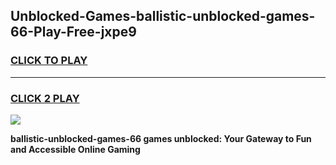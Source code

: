 
## Unblocked-Games-ballistic-unblocked-games-66-Play-Free-jxpe9
<h3>
<a href="https://premium76.site?title=ballistic-unblocked-games-66&ref=21A">CLICK TO PLAY</a></h3>
<hr>

<h3>
<a href="https://premium76.site?title=ballistic-unblocked-games-66&ref=21A">CLICK 2 PLAY</a>
  
</h3>

<a href="https://premium76.site?title=ballistic-unblocked-games-66&ref=21A"><img src="https://clearcache.store/games.png"></a>


**ballistic-unblocked-games-66 games unblocked: Your Gateway to Fun and Accessible Online Gaming**
